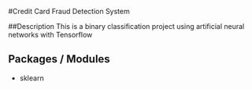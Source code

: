 #Credit Card Fraud Detection System 

##Description
This is a binary classification project using artificial neural networks with Tensorflow

## Packages / Modules
- sklearn


